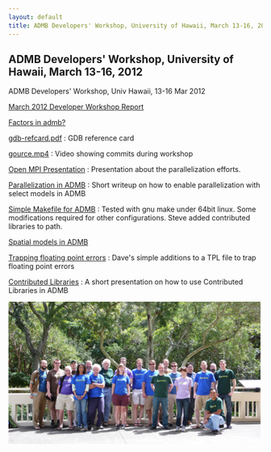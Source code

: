 ```yaml
---
layout: default
title: ADMB Developers' Workshop, University of Hawaii, March 13-16, 2012
---
```


ADMB Developers' Workshop, University of Hawaii, March 13-16, 2012
------------------------------------------------------------------

ADMB Developers' Workshop, Univ Hawaii, 13-16 Mar 2012

[March 2012 Developer Workshop Report](March2012DevelopersWorkshopReport.pdf)

[Factors in admb?](anielsen.pdf)

[gdb-refcard.pdf](gdb-refcard.pdf)
: GDB reference card

[gource.mp4](gource.mp4)
: Video showing commits during workshop


[Open MPI Presentation](mpi_pres.pdf)
: Presentation about the parallelization efforts.

[Parallelization in ADMB](openmpi.pdf)
: Short writeup on how to enable parallelization with select models in ADMB

[Simple Makefile for ADMB](simple-makefile-for-admb.html)
: Tested with gnu make under 64bit linux. Some modifications required for other configurations. Steve added contributed libraries to path.

[Spatial models in ADMB](spatial_honolulu.pdf)

[Trapping floating point errors](trapping-floating-point-errors.html)
: Dave's simple additions to a TPL file to trap floating point errors

[Contributed Libraries](ContribLib.pdf)
: A short presentation on how to use Contributed Libraries in ADMB

<img src="P1230635.JPG" width="500px"/>
